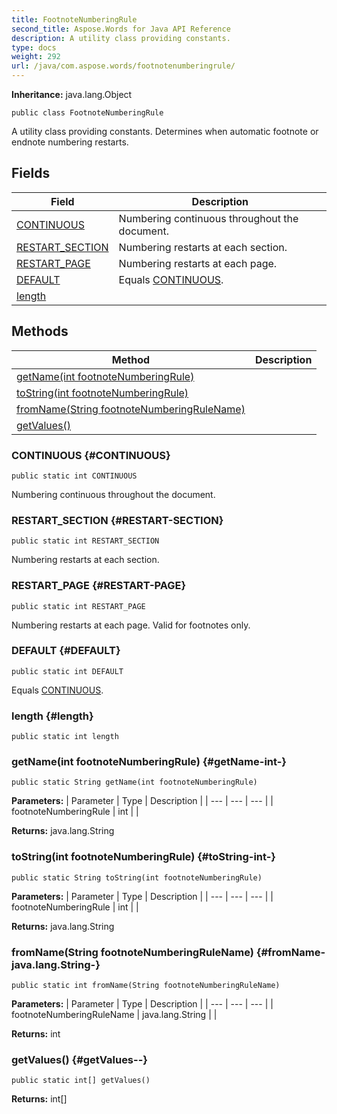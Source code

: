```yaml
---
title: FootnoteNumberingRule
second_title: Aspose.Words for Java API Reference
description: A utility class providing constants.
type: docs
weight: 292
url: /java/com.aspose.words/footnotenumberingrule/
---
```


**Inheritance:**
java.lang.Object
```
public class FootnoteNumberingRule
```

A utility class providing constants. Determines when automatic footnote or endnote numbering restarts.
## Fields

| Field | Description |
| --- | --- |
| [CONTINUOUS](#CONTINUOUS) | Numbering continuous throughout the document. |
| [RESTART_SECTION](#RESTART-SECTION) | Numbering restarts at each section. |
| [RESTART_PAGE](#RESTART-PAGE) | Numbering restarts at each page. |
| [DEFAULT](#DEFAULT) | Equals [CONTINUOUS](../../com.aspose.words/footnotenumberingrule\#CONTINUOUS). |
| [length](#length) |  |
## Methods

| Method | Description |
| --- | --- |
| [getName(int footnoteNumberingRule)](#getName-int-) |  |
| [toString(int footnoteNumberingRule)](#toString-int-) |  |
| [fromName(String footnoteNumberingRuleName)](#fromName-java.lang.String-) |  |
| [getValues()](#getValues--) |  |
### CONTINUOUS {#CONTINUOUS}
```
public static int CONTINUOUS
```


Numbering continuous throughout the document.

### RESTART_SECTION {#RESTART-SECTION}
```
public static int RESTART_SECTION
```


Numbering restarts at each section.

### RESTART_PAGE {#RESTART-PAGE}
```
public static int RESTART_PAGE
```


Numbering restarts at each page. Valid for footnotes only.

### DEFAULT {#DEFAULT}
```
public static int DEFAULT
```


Equals [CONTINUOUS](../../com.aspose.words/footnotenumberingrule\#CONTINUOUS).

### length {#length}
```
public static int length
```


### getName(int footnoteNumberingRule) {#getName-int-}
```
public static String getName(int footnoteNumberingRule)
```




**Parameters:**
| Parameter | Type | Description |
| --- | --- | --- |
| footnoteNumberingRule | int |  |

**Returns:**
java.lang.String
### toString(int footnoteNumberingRule) {#toString-int-}
```
public static String toString(int footnoteNumberingRule)
```




**Parameters:**
| Parameter | Type | Description |
| --- | --- | --- |
| footnoteNumberingRule | int |  |

**Returns:**
java.lang.String
### fromName(String footnoteNumberingRuleName) {#fromName-java.lang.String-}
```
public static int fromName(String footnoteNumberingRuleName)
```




**Parameters:**
| Parameter | Type | Description |
| --- | --- | --- |
| footnoteNumberingRuleName | java.lang.String |  |

**Returns:**
int
### getValues() {#getValues--}
```
public static int[] getValues()
```




**Returns:**
int[]

